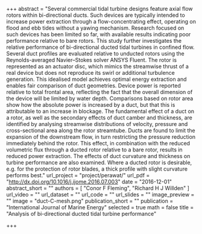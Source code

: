 +++
abstract = "Several commercial tidal turbine designs feature axial flow rotors within bi-directional ducts. Such devices are typically intended to increase power extraction through a flow-concentrating effect, operating on flood and ebb tides without a yawing mechanism. Research focused on such devices has been limited so far, with available results indicating poor performance relative to bare rotors. This study further investigates the relative performance of bi-directional ducted tidal turbines in confined flow. Several duct profiles are evaluated relative to unducted rotors using the Reynolds-averaged Navier–Stokes solver ANSYS Fluent. The rotor is represented as an actuator disc, which mimics the streamwise thrust of a real device but does not reproduce its swirl or additional turbulence generation. This idealised model achieves optimal energy extraction and enables fair comparison of duct geometries. Device power is reported relative to total frontal area, reflecting the fact that the overall dimension of the device will be limited by water depth. Comparisons based on rotor area show how the absolute power is increased by a duct, but that this is attributable to an increase in blockage. The fundamental effect of a duct on a rotor, as well as the secondary effects of duct camber and thickness, are identified by analysing streamwise distributions of velocity, pressure and cross-sectional area along the rotor streamtube. Ducts are found to limit the expansion of the downstream flow, in turn restricting the pressure reduction immediately behind the rotor. This effect, in combination with the reduced volumetric flux through a ducted rotor relative to a bare rotor, results in reduced power extraction. The effects of duct curvature and thickness on turbine performance are also examined. Where a ducted rotor is desirable, e.g. for the protection of rotor blades, a thick profile with slight curvature performs best."
url_project = "project/perawat/"
url_pdf = "http://dx.doi.org/10.1016/j.ijome.2016.07.003"
date = "2016-12-01"
abstract_short = ""
authors = [
  "Conor F Fleming",
  "Richard H J Willden"
]
url_video = ""
url_dataset = ""
url_code = ""
url_slides = ""
image_preview = ""
image = "duct-C-mesh.png"
publication_short = ""
publication = "International Journal of Marine Energy"
selected = true
math = false
title = "Analysis of bi-directional ducted tidal turbine performance"

+++


